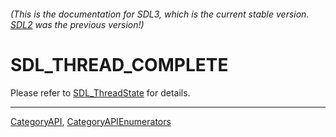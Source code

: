 ###### (This is the documentation for SDL3, which is the current stable version. [SDL2](https://wiki.libsdl.org/SDL2/) was the previous version!)
# SDL_THREAD_COMPLETE

Please refer to [SDL_ThreadState](SDL_ThreadState) for details.

----
[CategoryAPI](CategoryAPI), [CategoryAPIEnumerators](CategoryAPIEnumerators)

